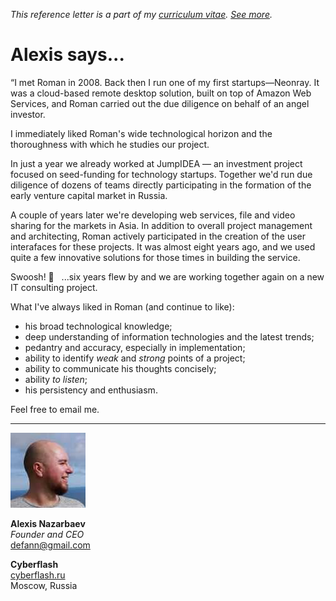 _This reference letter is a part of my [curriculum vitae](/cv.html).
[See&nbsp;more](./)._

# Alexis says...

<p class="quote">&#8220;I met Roman in 2008. Back then I run one
of my first startups&mdash;Neonray. It was a cloud-based remote
desktop solution, built on top of Amazon Web Services, and Roman
carried out the due diligence on behalf of an angel investor.</p>

I immediately liked Roman's wide technological horizon and the
thoroughness with which he studies our project.

In just a year we already worked at JumpIDEA &mdash; an investment
project focused on seed-funding for technology startups. Together
we'd run due diligence of dozens of teams directly participating
in the formation of the early venture capital market in Russia.

A couple of years later we're developing web services, file and
video sharing for the markets in Asia. In addition to overall project
management and architecting, Roman actively participated in the
creation of the user interafaces for these projects. It was almost
eight years ago, and we used quite a few innovative solutions for
those times in building the service.

Swoosh! &#x1F4A8; &nbsp; ...six years flew by and we are working
together again on a new IT consulting project.

What I've always liked in Roman (and continue to like):

- his broad technological knowledge;
- deep understanding of information technologies and
  the latest trends;
- pedantry and accuracy, especially in implementation;
- ability to identify _weak_ and _strong_ points of a project;
- ability to communicate his thoughts concisely;
- ability _to listen_;
- his persistency and enthusiasm.

Feel free to email me.

---

<img src="an.jpeg" class="avatar">

**Alexis Nazarbaev**<br>
_Founder and CEO_<br>
defann@gmail.com

**Cyberflash**<br>
[cyberflash.ru](http://www.cyberflash.ru/)<br>
Moscow, Russia
